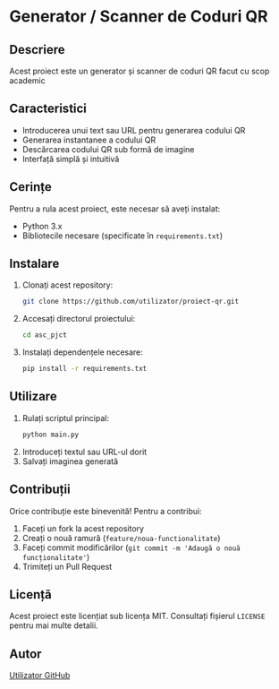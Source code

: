 # Generator / Scanner de Coduri QR

## Descriere
Acest proiect este un generator și scanner de coduri QR facut cu scop academic

## Caracteristici
- Introducerea unui text sau URL pentru generarea codului QR
- Generarea instantanee a codului QR
- Descărcarea codului QR sub formă de imagine
- Interfață simplă și intuitivă

## Cerințe
Pentru a rula acest proiect, este necesar să aveți instalat:
- Python 3.x
- Bibliotecile necesare (specificate în `requirements.txt`)

## Instalare
1. Clonați acest repository:
   ```sh
   git clone https://github.com/utilizator/proiect-qr.git
   ```
2. Accesați directorul proiectului:
   ```sh
   cd asc_pjct
   ```
3. Instalați dependențele necesare:
   ```sh
   pip install -r requirements.txt
   ```

## Utilizare
1. Rulați scriptul principal:
   ```sh
   python main.py
   ```
2. Introduceți textul sau URL-ul dorit
3. Salvați imaginea generată

## Contribuții
Orice contribuție este binevenită! Pentru a contribui:
1. Faceți un fork la acest repository
2. Creați o nouă ramură (`feature/noua-functionalitate`)
3. Faceți commit modificărilor (`git commit -m 'Adaugă o nouă funcționalitate'`)
4. Trimiteți un Pull Request

## Licență
Acest proiect este licențiat sub licența MIT. Consultați fișierul `LICENSE` pentru mai multe detalii.

## Autor
[Utilizator GitHub](https://github.com/utilizator)

